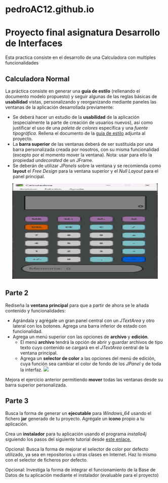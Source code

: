 # pedroAC12.github.io
# Proyecto final asignatura Desarrollo de Interfaces

Esta practica consiste en el desarrollo de una Calculadora con multiples funcionalidades

## Calculadora Normal

La práctica consiste en generar una **guía de estilo** (rellenando el documento modelo propuesto) y seguir algunas de las reglas básicas de **usabilidad** vistas, personalizando y reorganizando mediante paneles las ventanas de la aplicación desarrollada previamente:

-   Se deberá hacer un estudio de la **usabilidad** de la aplicación (especialmente la parte de creación de usuarios nuevos), así como justificar el uso de una *paleta de colores* específica y una *fuente tipográfica*. Rellena el documento de la [guía de estilo](Plantilla_guía_de_estilo.docx) adjunta al proyecto.
-   La **barra superior** de las ventanas deberá de ser sustituida por una barra personalizada creada por nosotros, con su misma funcionalidad (excepto por el momento mover la ventana). Nota: usar para ello la propiedad *undecorated* de un JFrame.
-   Se deberán de utilizar *JPanels* sobre la ventana y se recomienda como **layout** el *Free Design* para la ventana superior y el *Null Layout* para el panel principal.

<p align="center"> <img width="460" height="300" src="media/calculadora.png"/> </p>





## Parte 2

Rediseña la **ventana principal** para que a partir de ahora se le añada contenido y funcionalidades:
- Agrándala y agrégale un gran panel central con un *JTextArea* y otro lateral con los botones. Agrega una barra inferior de estado con funcionalidad. 
- Agrega un menú superior con las opciones de **archivo** y **edición**.
	- El menú **archivo** tendrá la opción de abrir y guardar archivos de tipo texto cuyo contenido se cargará en el *JTextArea* central de la ventana principal.
	- Agrega un **selector de color** a las opciones del menú de edición, cuya función sea cambiar el color de fondo de los *JPanel* y de toda la interfaz.
![](media/9cd713b474093125d5571d49cd5b0243.png)

Mejora el ejercicio anterior permitiendo **mover** todas las ventanas desde su barra superior personalizada.

## Parte 3

Busca la forma de generar un **ejecutable** para *Windows_64* usando el fichero **jar** generado de tu proyecto. Agrégale un **icono** propio a tu aplicación.

Crea un **instalador** para tu aplicación usando el programa *installa4j* siguiendo los pasos del siguiente tutorial desde [este enlace.](https://www.raulprietofernandez.net/blog/programacion/como-crear-un-instalador-para-aplicaciones-java-con-install4j)

Opcional: Busca la forma de mejorar el selector de color por defecto utilizado, ya sea en repositorios u otras clases en Internet. Haz lo mismo con el selector de ficheros por defecto.

Opcional: Investiga la forma de integrar el funcionamiento de la Base de Datos de tu aplicación mediante el instalador (evaluable para el proyecto)
